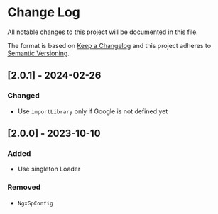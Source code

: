 # Change Log

All notable changes to this project will be documented in this file.

The format is based on [Keep a Changelog](http://keepachangelog.com/)
and this project adheres to [Semantic Versioning](http://semver.org/).

## [2.0.1] - 2024-02-26

### Changed

- Use `importLibrary` only if Google is not defined yet

## [2.0.0] - 2023-10-10

### Added

- Use singleton Loader


### Removed

- `NgxGpConfig`
